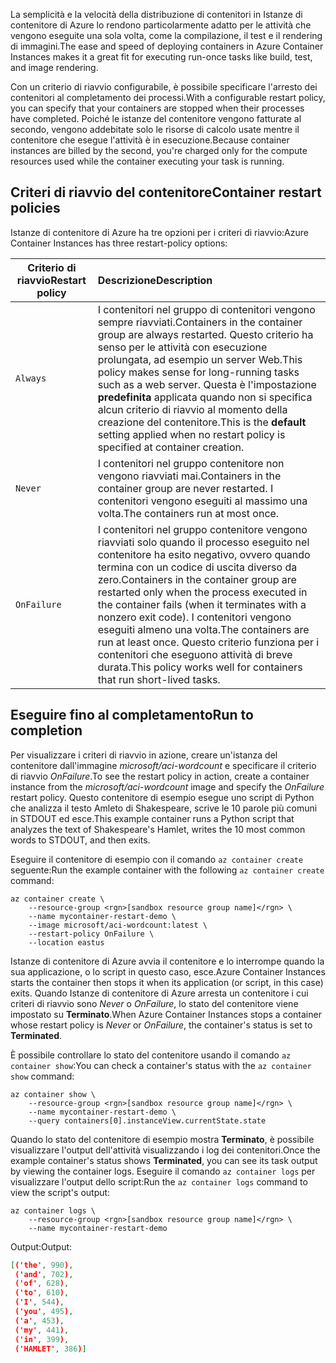 <span data-ttu-id="70474-101">La semplicità e la velocità della distribuzione di contenitori in Istanze di contenitore di Azure lo rendono particolarmente adatto per le attività che vengono eseguite una sola volta, come la compilazione, il test e il rendering di immagini.</span><span class="sxs-lookup"><span data-stu-id="70474-101">The ease and speed of deploying containers in Azure Container Instances makes it a great fit for executing run-once tasks like build, test, and image rendering.</span></span>

<span data-ttu-id="70474-102">Con un criterio di riavvio configurabile, è possibile specificare l'arresto dei contenitori al completamento dei processi.</span><span class="sxs-lookup"><span data-stu-id="70474-102">With a configurable restart policy, you can specify that your containers are stopped when their processes have completed.</span></span> <span data-ttu-id="70474-103">Poiché le istanze del contenitore vengono fatturate al secondo, vengono addebitate solo le risorse di calcolo usate mentre il contenitore che esegue l'attività è in esecuzione.</span><span class="sxs-lookup"><span data-stu-id="70474-103">Because container instances are billed by the second, you're charged only for the compute resources used while the container executing your task is running.</span></span>

## <a name="container-restart-policies"></a><span data-ttu-id="70474-104">Criteri di riavvio del contenitore</span><span class="sxs-lookup"><span data-stu-id="70474-104">Container restart policies</span></span>

<span data-ttu-id="70474-105">Istanze di contenitore di Azure ha tre opzioni per i criteri di riavvio:</span><span class="sxs-lookup"><span data-stu-id="70474-105">Azure Container Instances has three restart-policy options:</span></span>

| <span data-ttu-id="70474-106">Criterio di riavvio</span><span class="sxs-lookup"><span data-stu-id="70474-106">Restart policy</span></span>   | <span data-ttu-id="70474-107">Descrizione</span><span class="sxs-lookup"><span data-stu-id="70474-107">Description</span></span> |
| ---------------- | :---------- |
| `Always` | <span data-ttu-id="70474-108">I contenitori nel gruppo di contenitori vengono sempre riavviati.</span><span class="sxs-lookup"><span data-stu-id="70474-108">Containers in the container group are always restarted.</span></span> <span data-ttu-id="70474-109">Questo criterio ha senso per le attività con esecuzione prolungata, ad esempio un server Web.</span><span class="sxs-lookup"><span data-stu-id="70474-109">This policy makes sense for long-running tasks such as a web server.</span></span> <span data-ttu-id="70474-110">Questa è l'impostazione **predefinita** applicata quando non si specifica alcun criterio di riavvio al momento della creazione del contenitore.</span><span class="sxs-lookup"><span data-stu-id="70474-110">This is the **default** setting applied when no restart policy is specified at container creation.</span></span> |
| `Never` | <span data-ttu-id="70474-111">I contenitori nel gruppo contenitore non vengono riavviati mai.</span><span class="sxs-lookup"><span data-stu-id="70474-111">Containers in the container group are never restarted.</span></span> <span data-ttu-id="70474-112">I contenitori vengono eseguiti al massimo una volta.</span><span class="sxs-lookup"><span data-stu-id="70474-112">The containers run at most once.</span></span> |
| `OnFailure` | <span data-ttu-id="70474-113">I contenitori nel gruppo contenitore vengono riavviati solo quando il processo eseguito nel contenitore ha esito negativo, ovvero quando termina con un codice di uscita diverso da zero.</span><span class="sxs-lookup"><span data-stu-id="70474-113">Containers in the container group are restarted only when the process executed in the container fails (when it terminates with a nonzero exit code).</span></span> <span data-ttu-id="70474-114">I contenitori vengono eseguiti almeno una volta.</span><span class="sxs-lookup"><span data-stu-id="70474-114">The containers are run at least once.</span></span> <span data-ttu-id="70474-115">Questo criterio funziona per i contenitori che eseguono attività di breve durata.</span><span class="sxs-lookup"><span data-stu-id="70474-115">This policy works well for containers that run short-lived tasks.</span></span> |

## <a name="run-to-completion"></a><span data-ttu-id="70474-116">Eseguire fino al completamento</span><span class="sxs-lookup"><span data-stu-id="70474-116">Run to completion</span></span>

<span data-ttu-id="70474-117">Per visualizzare i criteri di riavvio in azione, creare un'istanza del contenitore dall'immagine *microsoft/aci-wordcount* e specificare il criterio di riavvio *OnFailure*.</span><span class="sxs-lookup"><span data-stu-id="70474-117">To see the restart policy in action, create a container instance from the *microsoft/aci-wordcount* image and specify the *OnFailure* restart policy.</span></span> <span data-ttu-id="70474-118">Questo contenitore di esempio esegue uno script di Python che analizza il testo Amleto di Shakespeare, scrive le 10 parole più comuni in STDOUT ed esce.</span><span class="sxs-lookup"><span data-stu-id="70474-118">This example container runs a Python script that analyzes the text of Shakespeare's Hamlet, writes the 10 most common words to STDOUT, and then exits.</span></span>

<span data-ttu-id="70474-119">Eseguire il contenitore di esempio con il comando `az container create` seguente:</span><span class="sxs-lookup"><span data-stu-id="70474-119">Run the example container with the following `az container create` command:</span></span>

```azurecli
az container create \
    --resource-group <rgn>[sandbox resource group name]</rgn> \
    --name mycontainer-restart-demo \
    --image microsoft/aci-wordcount:latest \
    --restart-policy OnFailure \
    --location eastus
```

<span data-ttu-id="70474-120">Istanze di contenitore di Azure avvia il contenitore e lo interrompe quando la sua applicazione, o lo script in questo caso, esce.</span><span class="sxs-lookup"><span data-stu-id="70474-120">Azure Container Instances starts the container then stops it when its application (or script, in this case) exits.</span></span> <span data-ttu-id="70474-121">Quando Istanze di contenitore di Azure arresta un contenitore i cui criteri di riavvio sono *Never* o *OnFailure*, lo stato del contenitore viene impostato su **Terminato**.</span><span class="sxs-lookup"><span data-stu-id="70474-121">When Azure Container Instances stops a container whose restart policy is *Never* or *OnFailure*, the container's status is set to **Terminated**.</span></span>

<span data-ttu-id="70474-122">È possibile controllare lo stato del contenitore usando il comando `az container show`:</span><span class="sxs-lookup"><span data-stu-id="70474-122">You can check a container's status with the `az container show` command:</span></span>

```azurecli
az container show \
    --resource-group <rgn>[sandbox resource group name]</rgn> \
    --name mycontainer-restart-demo \
    --query containers[0].instanceView.currentState.state
```

<span data-ttu-id="70474-123">Quando lo stato del contenitore di esempio mostra **Terminato**, è possibile visualizzare l'output dell'attività visualizzando i log dei contenitori.</span><span class="sxs-lookup"><span data-stu-id="70474-123">Once the example container's status shows **Terminated**, you can see its task output by viewing the container logs.</span></span> <span data-ttu-id="70474-124">Eseguire il comando `az container logs` per visualizzare l'output dello script:</span><span class="sxs-lookup"><span data-stu-id="70474-124">Run the `az container logs` command to view the script's output:</span></span>

```azurecli
az container logs \
    --resource-group <rgn>[sandbox resource group name]</rgn> \
    --name mycontainer-restart-demo
```

<span data-ttu-id="70474-125">Output:</span><span class="sxs-lookup"><span data-stu-id="70474-125">Output:</span></span>

```json
[('the', 990),
 ('and', 702),
 ('of', 628),
 ('to', 610),
 ('I', 544),
 ('you', 495),
 ('a', 453),
 ('my', 441),
 ('in', 399),
 ('HAMLET', 386)]
```